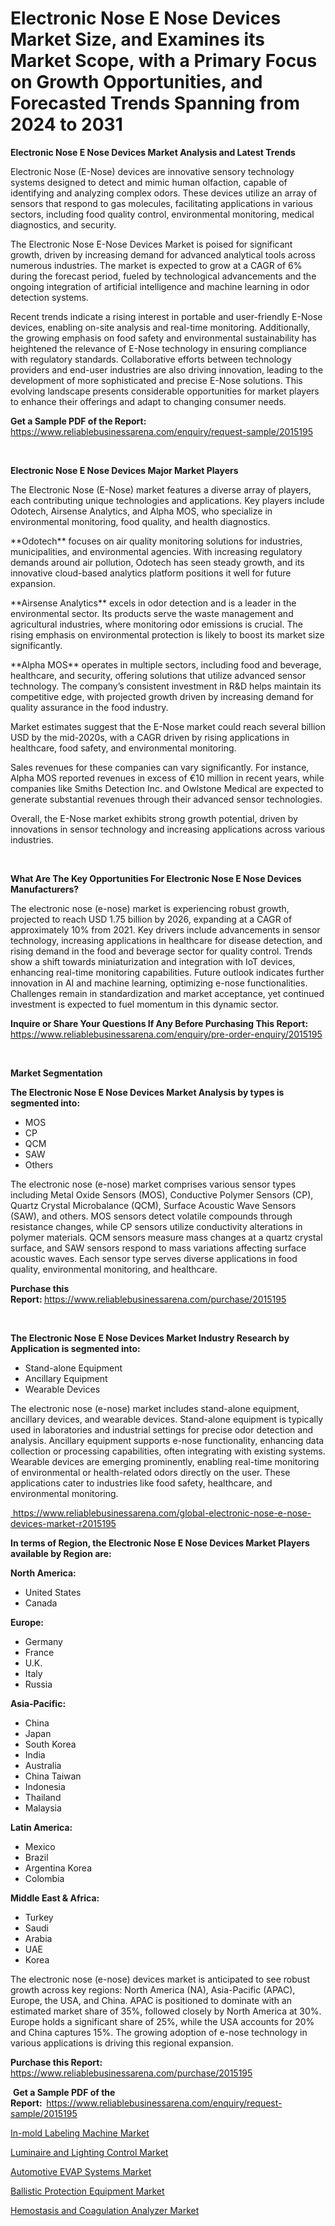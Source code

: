<p><h1>Electronic Nose E Nose Devices Market Size, and Examines its Market Scope, with a Primary Focus on Growth Opportunities, and Forecasted Trends Spanning from 2024 to 2031</h1></p><p><strong>Electronic Nose E Nose Devices Market Analysis and Latest Trends</strong></p>
<p><p>Electronic Nose (E-Nose) devices are innovative sensory technology systems designed to detect and mimic human olfaction, capable of identifying and analyzing complex odors. These devices utilize an array of sensors that respond to gas molecules, facilitating applications in various sectors, including food quality control, environmental monitoring, medical diagnostics, and security.</p><p>The Electronic Nose E-Nose Devices Market is poised for significant growth, driven by increasing demand for advanced analytical tools across numerous industries. The market is expected to grow at a CAGR of 6% during the forecast period, fueled by technological advancements and the ongoing integration of artificial intelligence and machine learning in odor detection systems. </p><p>Recent trends indicate a rising interest in portable and user-friendly E-Nose devices, enabling on-site analysis and real-time monitoring. Additionally, the growing emphasis on food safety and environmental sustainability has heightened the relevance of E-Nose technology in ensuring compliance with regulatory standards. Collaborative efforts between technology providers and end-user industries are also driving innovation, leading to the development of more sophisticated and precise E-Nose solutions. This evolving landscape presents considerable opportunities for market players to enhance their offerings and adapt to changing consumer needs.</p></p>
<p><strong>Get a Sample PDF of the Report:&nbsp;</strong> <a href="https://www.reliablebusinessarena.com/enquiry/request-sample/2015195?utm_campaign=1726&utm_medium=2&utm_source=Github&utm_content=ia&utm_term=27102024&utm_id=electronic-nose-e-nose-devices">https://www.reliablebusinessarena.com/enquiry/request-sample/2015195</a></p>
<p>&nbsp;</p>
<p><strong>Electronic Nose E Nose Devices Major Market Players</strong></p>
<p><p>The Electronic Nose (E-Nose) market features a diverse array of players, each contributing unique technologies and applications. Key players include Odotech, Airsense Analytics, and Alpha MOS, who specialize in environmental monitoring, food quality, and health diagnostics.</p><p>**Odotech** focuses on air quality monitoring solutions for industries, municipalities, and environmental agencies. With increasing regulatory demands around air pollution, Odotech has seen steady growth, and its innovative cloud-based analytics platform positions it well for future expansion.</p><p>**Airsense Analytics** excels in odor detection and is a leader in the environmental sector. Its products serve the waste management and agricultural industries, where monitoring odor emissions is crucial. The rising emphasis on environmental protection is likely to boost its market size significantly.</p><p>**Alpha MOS** operates in multiple sectors, including food and beverage, healthcare, and security, offering solutions that utilize advanced sensor technology. The company’s consistent investment in R&D helps maintain its competitive edge, with projected growth driven by increasing demand for quality assurance in the food industry.</p><p>Market estimates suggest that the E-Nose market could reach several billion USD by the mid-2020s, with a CAGR driven by rising applications in healthcare, food safety, and environmental monitoring. </p><p>Sales revenues for these companies can vary significantly. For instance, Alpha MOS reported revenues in excess of €10 million in recent years, while companies like Smiths Detection Inc. and Owlstone Medical are expected to generate substantial revenues through their advanced sensor technologies.</p><p>Overall, the E-Nose market exhibits strong growth potential, driven by innovations in sensor technology and increasing applications across various industries.</p></p>
<p>&nbsp;</p>
<p><strong>What Are The Key Opportunities For Electronic Nose E Nose Devices Manufacturers?</strong></p>
<p><p>The electronic nose (e-nose) market is experiencing robust growth, projected to reach USD 1.75 billion by 2026, expanding at a CAGR of approximately 10% from 2021. Key drivers include advancements in sensor technology, increasing applications in healthcare for disease detection, and rising demand in the food and beverage sector for quality control. Trends show a shift towards miniaturization and integration with IoT devices, enhancing real-time monitoring capabilities. Future outlook indicates further innovation in AI and machine learning, optimizing e-nose functionalities. Challenges remain in standardization and market acceptance, yet continued investment is expected to fuel momentum in this dynamic sector.</p></p>
<p><strong>Inquire or Share Your Questions If Any Before Purchasing This Report:</strong> <a href="https://www.reliablebusinessarena.com/enquiry/pre-order-enquiry/2015195?utm_campaign=1726&utm_medium=2&utm_source=Github&utm_content=ia&utm_term=27102024&utm_id=electronic-nose-e-nose-devices">https://www.reliablebusinessarena.com/enquiry/pre-order-enquiry/2015195</a></p>
<p>&nbsp;</p>
<p><strong>Market Segmentation</strong></p>
<p><strong>The Electronic Nose E Nose Devices Market Analysis by types is segmented into:</strong></p>
<p><ul><li>MOS</li><li>CP</li><li>QCM</li><li>SAW</li><li>Others</li></ul></p>
<p><p>The electronic nose (e-nose) market comprises various sensor types including Metal Oxide Sensors (MOS), Conductive Polymer Sensors (CP), Quartz Crystal Microbalance (QCM), Surface Acoustic Wave Sensors (SAW), and others. MOS sensors detect volatile compounds through resistance changes, while CP sensors utilize conductivity alterations in polymer materials. QCM sensors measure mass changes at a quartz crystal surface, and SAW sensors respond to mass variations affecting surface acoustic waves. Each sensor type serves diverse applications in food quality, environmental monitoring, and healthcare.</p></p>
<p><strong>Purchase this Report:&nbsp;</strong><a href="https://www.reliablebusinessarena.com/purchase/2015195?utm_campaign=1726&utm_medium=2&utm_source=Github&utm_content=ia&utm_term=27102024&utm_id=electronic-nose-e-nose-devices">https://www.reliablebusinessarena.com/purchase/2015195</a></p>
<p>&nbsp;</p>
<p><strong>The Electronic Nose E Nose Devices Market Industry Research by Application is segmented into:</strong></p>
<p><ul><li>Stand-alone Equipment</li><li>Ancillary Equipment</li><li>Wearable Devices</li></ul></p>
<p><p>The electronic nose (e-nose) market includes stand-alone equipment, ancillary devices, and wearable devices. Stand-alone equipment is typically used in laboratories and industrial settings for precise odor detection and analysis. Ancillary equipment supports e-nose functionality, enhancing data collection or processing capabilities, often integrating with existing systems. Wearable devices are emerging prominently, enabling real-time monitoring of environmental or health-related odors directly on the user. These applications cater to industries like food safety, healthcare, and environmental monitoring.</p></p>
<p><a href="https://www.reliablebusinessarena.com/global-electronic-nose-e-nose-devices-market-r2015195?utm_campaign=1726&utm_medium=2&utm_source=Github&utm_content=ia&utm_term=27102024&utm_id=electronic-nose-e-nose-devices">&nbsp;https://www.reliablebusinessarena.com/global-electronic-nose-e-nose-devices-market-r2015195</a></p>
<p><strong>In terms of Region, the Electronic Nose E Nose Devices Market Players available by Region are:</strong></p>
<p>
    <p> <strong> North America: </strong>
        <ul>
            <li>United States</li>
            <li>Canada</li>
        </ul>
        </p> 
    <p> <strong> Europe: </strong>
        <ul>
            <li>Germany</li>
            <li>France</li>
            <li>U.K.</li>
            <li>Italy</li>
            <li>Russia</li>
        </ul>
        </p> 
    <p> <strong> Asia-Pacific: </strong>
        <ul>
            <li>China</li>
            <li>Japan</li>
            <li>South Korea</li>
            <li>India</li>
            <li>Australia</li>
            <li>China Taiwan</li>
            <li>Indonesia</li>
            <li>Thailand</li>
            <li>Malaysia</li>
        </ul>
        </p> 
    <p> <strong> Latin America: </strong>
        <ul>
            <li>Mexico</li>
            <li>Brazil</li>
            <li>Argentina Korea</li>
            <li>Colombia</li>
        </ul>
        </p> 
    <p> <strong> Middle East & Africa: </strong>
        <ul>
            <li>Turkey</li>
            <li>Saudi</li>
            <li>Arabia</li>
            <li>UAE</li>
            <li>Korea</li>
        </ul>
    </p>
    </p>
<p><p>The electronic nose (e-nose) devices market is anticipated to see robust growth across key regions: North America (NA), Asia-Pacific (APAC), Europe, the USA, and China. APAC is positioned to dominate with an estimated market share of 35%, followed closely by North America at 30%. Europe holds a significant share of 25%, while the USA accounts for 20% and China captures 15%. The growing adoption of e-nose technology in various applications is driving this regional expansion.</p></p>
<p><strong>Purchase this Report: </strong><a href="https://www.reliablebusinessarena.com/purchase/2015195?utm_campaign=1726&utm_medium=2&utm_source=Github&utm_content=ia&utm_term=27102024&utm_id=electronic-nose-e-nose-devices">https://www.reliablebusinessarena.com/purchase/2015195</a></p>
<p>&nbsp;<strong>Get a Sample PDF of the Report:&nbsp;&nbsp;</strong><a href="https://www.reliablebusinessarena.com/enquiry/request-sample/2015195?utm_campaign=1726&utm_medium=2&utm_source=Github&utm_content=ia&utm_term=27102024&utm_id=electronic-nose-e-nose-devices">https://www.reliablebusinessarena.com/enquiry/request-sample/2015195</a></p>
<p><strong></strong></p>
<p><p><a href="https://issuu.com/reportprime-2/docs/in-mold-labeling-machine-market-siz_230bad4660dbee?utm_campaign=1726&utm_medium=2&utm_source=Github&utm_content=ia&utm_term=27102024&utm_id=electronic-nose-e-nose-devices">In-mold Labeling Machine Market</a></p><p><a href="https://www.linkedin.com/pulse/global-luminaire-lighting-control-market-trends-innovations-ungif?utm_campaign=1726&utm_medium=2&utm_source=Github&utm_content=ia&utm_term=27102024&utm_id=electronic-nose-e-nose-devices">Luminaire and Lighting Control Market</a></p><p><a href="https://www.linkedin.com/pulse/regional-adaptations-global-automotive-evap-systems-market-trends-oclde?utm_campaign=1726&utm_medium=2&utm_source=Github&utm_content=ia&utm_term=27102024&utm_id=electronic-nose-e-nose-devices">Automotive EVAP Systems Market</a></p><p><a href="https://www.linkedin.com/pulse/top-trends-transforming-ballistic-protection-equipment-market-yf7te?utm_campaign=1726&utm_medium=2&utm_source=Github&utm_content=ia&utm_term=27102024&utm_id=electronic-nose-e-nose-devices">Ballistic Protection Equipment Market</a></p><p><a href="https://www.linkedin.com/pulse/regional-adaptations-global-hemostasis-coagulation-analyzer-grraf?utm_campaign=1726&utm_medium=2&utm_source=Github&utm_content=ia&utm_term=27102024&utm_id=electronic-nose-e-nose-devices">Hemostasis and Coagulation Analyzer Market</a></p></p>